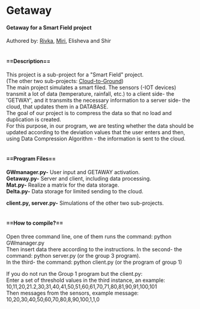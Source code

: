 # Getaway
#### Getaway for a Smart Field project

Authored by: [Rivka](https://www.linkedin.com/in/rivka-gozlan/), [Miri](https://www.linkedin.com/in/miri-zakay-3b5a521aa/), Elisheva and Shir
<br/><br/>
#### ==Description==
This project is a sub-project for a "Smart Field" project.<br/>
(The other two sub-projects: [Cloud-to-Ground](https://github.com/sheindyfr/Cloud-to-Ground))<br/>
The main project simulates a smart filed. The sensors (-IOT devices) transmit a lot of data (temperature, rainfall, etc.) to a client side- the 'GETWAY', and it transmits the necessary information to a server side- the cloud, that updates them in a DATABASE.<br/>
The goal of our project is to compress the data so that no load and duplication is created.<br/>
For this purpose, in our program, we are testing whether the data should be updated according to the deviation values that the user enters and then, using Data Compression Algorithm - the information is sent to the cloud.
<br/><br/>
#### ==Program Files==
**GWmanager.py-** User input and GETAWAY activation.<br/>
**Getaway.py-** Server and client, including data processing.<br/>
**Mat.py-** Realize a matrix for the data storage.<br/>
**Delta.py-** Data storage for limited sending to the cloud.

**client.py, server.py-** Simulations of the other two sub-projects.
<br/><br/>
#### ==How to compile?==
Open three command line, one of them runs the command: python GWmanager.py<br/>
Then insert data there according to the instructions. In the second- the command: python server.py (or the group 3 program).<br/>
In the third- the command: python client.py (or the program of group 1)

If you do not run the Group 1 program but the client.py:<br/>
Enter a set of threshold values in the third instance, an example:<br/>
10,11,20,21.2,30,31,40,41,50,51,60,61,70,71,80,81,90,91,100,101<br/>
Then messages from the sensors, example message:<br/>
10,20,30,40,50,60,70,80,8,90,100,1,1,0

